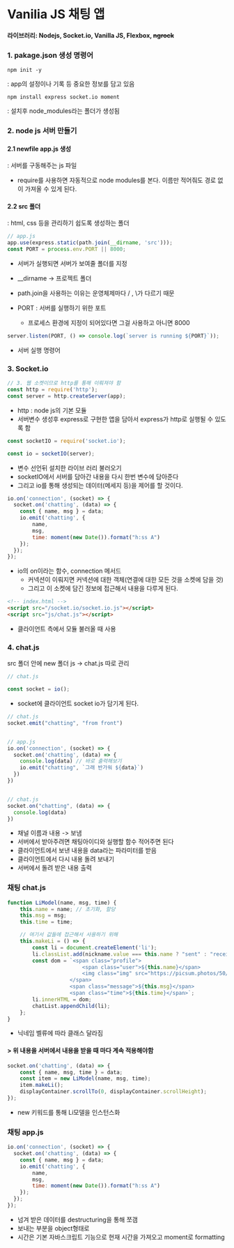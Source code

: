 # Vanilia JS 채팅 앱

#### 라이브러리: Nodejs, Socket.io, Vanilla JS, Flexbox, ~~ngrock~~

### 1. pakage.json 생성 명령어
```
npm init -y
```
: app의 설정이나 기록 등 중요한 정보를 담고 있음

```
npm install express socket.io moment
```
: 설치후 node_modules라는 폴더가 생성됨


### 2. node js 서버 만들기
#### 2.1 newfile app.js 생성
: 서버를 구동해주는 js 파일
- require를 사용하면 자동적으로 node modules를 본다. 이름만 적어줘도 경로 없이 가져올 수 있게 된다.

#### 2.2 src 폴더
: html, css 등을 관리하기 쉽도록 생성하는 폴더

```js
// app.js
app.use(express.static(path.join(__dirname, 'src')));
const PORT = process.env.PORT || 8000;
```

- 서버가 실행되면 서버가 보여줄 폴더를 지정
- __dirname -> 프로젝트 폴더
- path.join을 사용하는 이유는 운영체제마다 / , \가 다르기 때문

- PORT : 서버를 실행하기 위한 포트
  - 프로세스 환경에 지정이 되어있다면 그걸 사용하고 아니면 8000
  
```js
server.listen(PORT, () => console.log(`server is running ${PORT}`));
```
- 서버 실행 명령어


### 3. Socket.io 
```js
// 3. 웹 소켓이므로 http를 통해 이뤄져야 함
const http = require('http'); 
const server = http.createServer(app); 

```
- http : node js의 기본 모듈
- 서버변수 생성후 express로 구현한 앱을 담아서 express가 http로 실행될 수 있도록 함

```js
const socketIO = require('socket.io');

const io = socketIO(server);
```
- 변수 선언뒤 설치한 라이브 러리 불러오기
- socketIO에서 서버를 담아간 내용을 다시 한번 변수에 담아준다
- 그리고 io를 통해 생성되는 데이터(메세지 등)을 제어를 할 것이다.
```js
io.on('connection', (socket) => {
  socket.on('chatting', (data) => {
    const { name, msg } = data;
    io.emit('chatting', {
        name,
        msg,
        time: moment(new Date()).format("h:ss A")
    });
  });
});
```
- io의 on이라는 함수, connection 메서드 
  - 커넥션이 이뤄지면 커넥션에 대한 객체(연결에 대한 모든 것을 소켓에 담을 것)
  - 그리고 이 소켓에 담긴 정보에 접근해서 내용을 다루게 된다.

```html
<!-- index.html -->
<script src="/socket.io/socket.io.js"></script>
<script src="js/chat.js"></script>
```
- 클라이언트 측에서 모듈 불러올 때 사용

### 4. chat.js
src 폴더 안에 new 폴더 js -> chat.js 따로 관리
```js
// chat.js

const socket = io();
```
- socket에 클라이언트 socket io가 담기게 된다.

```js
// chat.js
socket.emit("chatting", "from front")


// app.js
io.on('connection', (socket) => {
  socket.on('chatting', (data) => {
    console.log(data) // 바로 출력해보기
    io.emit("chatting", `그래 반가워 ${data}`)
  })
})


// chat.js
socket.on("chatting", (data) => {
  console.log(data)
})


```
- 채널 이름과 내용 -> 보냄
- 서버에서 받아주려면 채팅아이디와 실행할 함수 적어주면 된다
- 클라이언트에서 보낸 내용을 data라는 파라미터를 받음
- 클라이언트에서 다시 내용 돌려 보내기
- 서버에서 돌려 받은 내용 출력

### 채팅 chat.js 
```js
function LiModel(name, msg, time) {
    this.name = name; // 초기화, 할당
    this.msg = msg;
    this.time = time;

    // 여기서 값들에 접근해서 사용하기 위해
    this.makeLi = () => {
        const li = document.createElement('li');
        li.classList.add(nickname.value === this.name ? "sent" : "received");
        const dom = `<span class="profile">
                        <span class="user">${this.name}</span>
                        <img class="img" src="https://picsum.photos/50/50/" alt="any" />
                    </span>
                    <span class="message">${this.msg}</span>
                    <span class="time">${this.time}</span>`;
        li.innerHTML = dom;
        chatList.appendChild(li);
    };
}

```
- 닉네임 벨류에 따라 클래스 달라짐


#### > 위 내용을 서버에서 내용을 받을 때 마다 계속 적용해야함
```js
socket.on('chatting', (data) => {
    const { name, msg, time } = data;
    const item = new LiModel(name, msg, time); 
    item.makeLi();
    displayContainer.scrollTo(0, displayContainer.scrollHeight);
});
```
- new 키워드를 통해 Li모델을 인스턴스화 


### 채팅 app.js
```js
io.on('connection', (socket) => {
  socket.on('chatting', (data) => {
    const { name, msg } = data;
    io.emit('chatting', {
        name,
        msg,
        time: moment(new Date()).format("h:ss A")
    });
  });
});
```
- 넘겨 받은 데이터를 destructuring을 통해 쪼갬
-  보내는 부분을 object형태로
-  시간은 기본 자바스크립트 기능으로 현재 시간을 가져오고 moment로 formatting